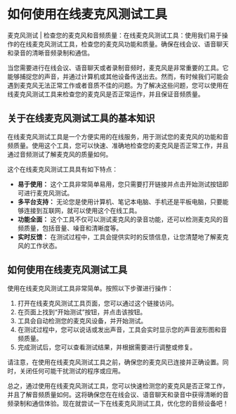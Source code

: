 如何使用在线麦克风测试工具
=============

麦克风测试 | 检查您的麦克风和音频质量：在线麦克风测试工具：使用我们易于操作的在线麦克风测试工具，检查您的麦克风功能和质量。确保在线会议、语音聊天和录音的清晰音频录制和通信。

当您需要进行在线会议、语音聊天或者录制音频时，麦克风是非常重要的工具。它能够捕捉您的声音，并通过计算机或其他设备传送出去。然而，有时候我们可能会遇到麦克风无法正常工作或者音质不佳的问题。为了解决这些问题，您可以使用在线麦克风测试工具来检查您的麦克风是否正常运作，并且保证音频质量。

关于在线麦克风测试工具的基本知识
----------------

在线麦克风测试工具是一个方便实用的在线服务，用于测试您的麦克风的功能和音频质量。使用这个工具，您可以快速、准确地检查您的麦克风是否正常工作，并且通过音频测试了解麦克风的质量如何。

这个在线麦克风测试工具具有如下特点：

- **易于使用：** 这个工具非常简单易用，您只需要打开链接并点击开始测试按钮即可进行麦克风测试。
- **多平台支持：** 无论您是使用计算机、笔记本电脑、手机还是平板电脑，只要能够连接到互联网，就可以使用这个在线工具。
- **功能全面：** 这个工具不仅可以测试麦克风的录音功能，还可以检测麦克风的音频质量，包括音量、噪音和清晰度等。
- **实时反馈：** 在测试过程中，工具会提供实时的反馈信息，让您清楚地了解麦克风的工作状态。

如何使用在线麦克风测试工具
-------------

使用在线麦克风测试工具非常简单。按照以下步骤进行操作：

1. 打开在线麦克风测试工具页面，您可以通过这个链接访问。
2. 在页面上找到“开始测试”按钮，并点击该按钮。
3. 工具会自动检测您的麦克风设备，并开始测试。
4. 在测试过程中，您可以说话或发出声音，工具会实时显示您的声音波形图和音频质量。
5. 完成测试后，您可以查看测试结果，并根据需要进行调整或修复。

请注意，在使用在线麦克风测试工具之前，确保您的麦克风已连接并正确设置。同时，关闭任何可能干扰测试的程序或应用。

总之，通过使用在线麦克风测试工具，您可以快速检测您的麦克风是否正常工作，并且了解音频质量如何。这将确保您在在线会议、语音聊天和录音中获得清晰的音频录制和通信体验。现在就尝试一下在线麦克风测试工具，优化您的音频设备吧！